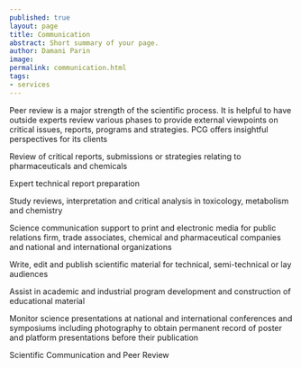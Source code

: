 ```yaml
---
published: true
layout: page
title: Communication
abstract: Short summary of your page.
author: Damani Parin
image:
permalink: communication.html
tags:
- services
---
```


Peer review is a major strength of the 
scientific process. It is helpful to have outside 
experts review various phases to provide 
external viewpoints on critical issues, reports, 
programs and strategies. PCG offers insightful 
perspectives for its clients

Review of critical reports, submissions or 
strategies relating to pharmaceuticals and 
chemicals

Expert technical report preparation

Study reviews, interpretation and critical analysis
in toxicology, metabolism and chemistry

Science communication support to print and 
electronic media for public relations firm, trade 
associates, chemical and pharmaceutical 
companies and national and international 
organizations

Write, edit and publish scientific material for 
technical, semi-technical or lay audiences

Assist in academic and industrial program 
development and construction of educational 
material

Monitor science presentations at national and 
international conferences and symposiums 
including photography to obtain permanent 
record of poster and platform presentations 
before their publication

Scientific Communication
and Peer Review